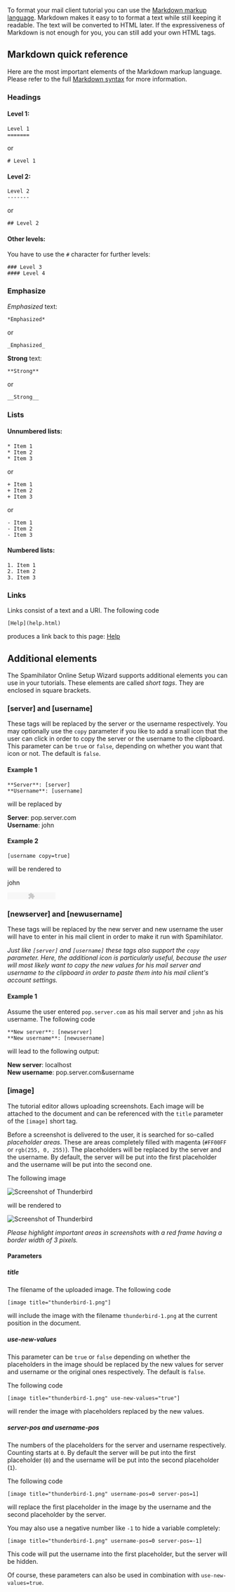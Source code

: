 To format your mail client tutorial you can use the
[Markdown markup language](http://daringfireball.net/projects/markdown/).
Markdown makes it easy to to format a text while still keeping it readable.
The text will be converted to HTML later. If the expressiveness of Markdown
is not enough for you, you can still add your own HTML tags.

Markdown quick reference
------------------------

Here are the most important elements of the Markdown markup language. Please
refer to the full [Markdown syntax](http://daringfireball.net/projects/markdown/syntax)
for more information.

### Headings

#### Level 1:

    Level 1
    =======

or

    # Level 1

#### Level 2:

    Level 2
    -------

or

    ## Level 2

#### Other levels:

You have to use the `#` character for further levels:

    ### Level 3
    #### Level 4

### Emphasize

*Emphasized* text:

    *Emphasized*

or

    _Emphasized_

**Strong** text:

    **Strong**

or

    __Strong__

### Lists

#### Unnumbered lists:

    * Item 1
    * Item 2
    * Item 3

or

    + Item 1
    + Item 2
    + Item 3

or

    - Item 1
    - Item 2
    - Item 3

#### Numbered lists:

    1. Item 1
    2. Item 2
    3. Item 3

### Links

Links consist of a text and a URI. The following code

    [Help](help.html)

produces a link back to this page: [Help](help.html)

Additional elements
-------------------

The Spamihilator Online Setup Wizard supports additional elements you can
use in your tutorials. These elements are called *short tags*. They are
enclosed in square brackets.

### [server] and [username]

These tags will be replaced by the server or the username respectively. You may
optionally use the `copy` parameter if you like to add a small icon that the
user can click in order to copy the server or the username to the clipboard.
This parameter can be `true` or `false`, depending on whether you want that
icon or not. The default is `false`.

#### Example 1

    **Server**: [server]  
    **Username**: [username]

will be replaced by

**Server**: pop.server.com  
**Username**: john

#### Example 2

    [username copy=true]

will be rendered to

<span class="text-with-clippy">john <span class="copy">
<object classid="clsid:d27cdb6e-ae6d-11cf-96b8-444553540000"
  width="110" height="16" id="clippy">
  <param name="movie" value="../toserve/clippy/clippy.swf" />
  <param name="allowScriptAccess" value="always" />
  <param name="quality" value="high" />
  <param name="scale" value="noscale" />
  <param NAME="FlashVars" value="text=john&label=copy&feedback=copied!" />
  <param name="bgcolor" value="#ffffff" />
  <embed src="../toserve/clippy/clippy.swf"
  width="110"
  height="16"
  name="clippy"
  quality="high"
  allowScriptAccess="always"
  type="application/x-shockwave-flash"
  pluginspage="http://www.macromedia.com/go/getflashplayer"
  FlashVars="text=john&label=copy&feedback=copied!"
  bgcolor="#ffffff"
  />
</object>
</span></span>

### [newserver] and [newusername]

These tags will be replaced by the new server and new username the user will
have to enter in his mail client in order to make it run with Spamihilator.

<em>Just like `[server]` and `[username]` these tags also support the `copy`
parameter. Here, the additional icon is particularly useful, because the user
will most likely want to copy the new values for his mail server and username
to the clipboard in order to paste them into his mail client's account
settings.</em>

#### Example 1

Assume the user entered `pop.server.com` as his mail server and `john` as his
username. The following code

    **New server**: [newserver]
    **New username**: [newusername]

will lead to the following output:

**New server**: localhost  
**New username**: pop.server.com&username

### [image]

The tutorial editor allows uploading screenshots. Each image will be attached
to the document and can be referenced with the `title` parameter of the
`[image]` short tag.

Before a screenshot is delivered to the user, it is searched for so-called
*placeholder areas*. These are areas completely filled with magenta (`#FF00FF`
or `rgb(255, 0, 255)`). The placeholders will be replaced by the server and
the username. By default, the server will be put into the first placeholder and
the username will be put into the second one.

The following image

![Screenshot of Thunderbird](../toserve/images/thunderbird_en_03.png)

will be rendered to

![Screenshot of Thunderbird](../toserve/images/thunderbird_en_03_rendered.png)

<em>Please highlight important areas in screenshots with a red frame having a
border width of 3 pixels.</em>

#### Parameters

##### title

The filename of the uploaded image. The following code

    [image title="thunderbird-1.png"]

will include the image with the filename `thunderbird-1.png` at the current
position in the document.

##### use-new-values

This parameter can be `true` or `false` depending on whether the placeholders
in the image should be replaced by the new values for server and username or
the original ones respectively. The default is `false`.

The following code

    [image title="thunderbird-1.png" use-new-values="true"]

will render the image with placeholders replaced by the new values.

##### server-pos and username-pos 

The numbers of the placeholders for the server and username respectively.
Counting starts at `0`. By default the server will be put into the first
placeholder (`0`) and the username will be put into the second placeholder
(`1`).

The following code

    [image title="thunderbird-1.png" username-pos=0 server-pos=1]

will replace the first placeholder in the image by the username and the
second placeholder by the server.

You may also use a negative number like `-1` to hide a variable completely:

    [image title="thunderbird-1.png" username-pos=0 server-pos=-1]

This code will put the username into the first placeholder, but the server
will be hidden.

Of course, these parameters can also be used in combination with
`use-new-values=true`.
 